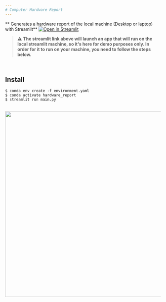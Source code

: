 ```yaml
---
# Computer Hardware Report
---
```


** Generates a hardware report of the local machine (Desktop or laptop) with Streamlit** [![Open in Streamlit](https://static.streamlit.io/badges/streamlit_badge_black_white.svg)](https://hardware-report.streamlit.app/)
<br>

> :warning: **The streamlit link above will launch an app that will run on the local streamlit machine, so it's here for demo purposes only. In order for it to run on your machine, you need to follow the steps below.**

<br>

## Install
```shell
$ conda env create -f environment.yaml
$ conda activate hardware_report
$ streamlit run main.py
```

<br>

<img src="https://media.giphy.com/media/8iHxwykOyXfy0XwJiH/giphy.gif" width="600">
